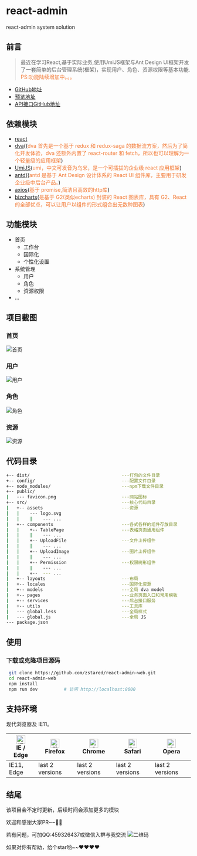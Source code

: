 # react-admin
react-admin system solution

## 前言
>最近在学习React,基于实际业务,使用UmiJS框架与Ant Design UI框架开发了一套简单的后台管理系统(框架)，实现用户、角色、资源权限等基本功能.
><span style="color:rgb(243,121,52">PS:功能陆续增加中。。。</span>

- [GitHub地址](https://github.com/zstared/react-admin-web)
- [预览地址](http://47.112.194.62)
- [API接口GitHub地址](https://github.com/zstared/koa-admin-api)
## 依赖模块

- [react](https://facebook.github.io/react/)
- [dva](https://dvajs.com/)((<span style="color: rgb(243,121,52);">dva 首先是一个基于 redux 和 redux-saga 的数据流方案，然后为了简化开发体验，dva 还额外内置了 react-router 和 fetch，所以也可以理解为一个轻量级的应用框架</span>)
- [UmiJS](https://umijs.org/zh/guide/)(<span style="color: rgb(243,121,52);">umi，中文可发音为乌米，是一个可插拔的企业级 react 应用框架</span>)
- [antd](https://ant.design/docs/react/getting-started-cn/)((<span style="color: rgb(243,121,52);">antd 是基于 Ant Design 设计体系的 React UI 组件库，主要用于研发企业级中后台产品。</span>)
- [axios](https://github.com/mzabriskie/axios)(<span style="color: rgb(243,121,52);">基于 promise,简洁且高效的http库</span>)
- [bizcharts](https://github.com/alibaba/BizCharts)(<span style="color: rgb(243,121,52);">是基于 G2(类似echarts) 封装的 React 图表库，具有 G2、React 的全部优点，可以让用户以组件的形式组合出无数种图表</span>)
## 功能模块

- 首页
    - 工作台
    - 国际化
    - 个性化设置
- 系统管理
    - 用户
    - 角色
	- 资源权限
- ...

## 项目截图
### 首页
 ![首页](https://github.com/zstared/react-admin-web/blob/master/public/home.jpg)
### 用户
 ![用户](https://github.com/zstared/react-admin-web/blob/master/public/user.jpg)
### 角色
 ![角色](https://github.com/zstared/react-admin-web/blob/master/public/role.jpg)
### 资源
 ![资源](https://github.com/zstared/react-admin-web/blob/master/public/resource.jpg)
## 代码目录
```bash
+-- dist/                                   ---打包的文件目录
+-- config/                                 ---配置文件目录
+-- node_modules/                           ---npm下载文件目录
+-- public/                                 
|   --- favicon.png                         ---网站图标
+-- src/                                    ---核心代码目录
|   +-- assets                              ---资源
|   |    --- logo.svg
|   |    |    --- ...   
|   +-- components                          ---各式各样的组件存放目录
|   |    +-- TablePage                      ---表格页面通用组件
|   |    |    --- ...   
|   |    +-- UploadFile                     ---文件上传组件
|   |    |    --- ...   
|   |    +-- UploadImage                    ---图片上传组件
|   |    |    --- ...   
|   |    +-- Permission                     ---权限树形组件
|   |    |    --- ...   
|   |    +--  --- ... 
|   +-- layouts                             ---布局
|   +-- locales                             ---国际化资源
|   +-- models                              ---全局 dva model
|   +-- pages                               ---业务页面入口和常用模板
|   +-- services                            ---后台接口服务
|   +-- utils                               ---工具库
|   --- global.less                         ---全局样式
|   --- global.js                           ---全局 JS
--- package.json                                    
```

## 使用
### 下载或克隆项目源码
```bash
 git clone https://github.com/zstared/react-admin-web.git
 cd react-admin-web
 npm install
 npm run dev          # 访问 http://localhost:8000
```

## 支持环境
现代浏览器及 IE11。

| [<img src="https://raw.githubusercontent.com/alrra/browser-logos/master/src/edge/edge_48x48.png" alt="IE / Edge" width="24px" height="24px" />](http://godban.github.io/browsers-support-badges/)</br>IE / Edge | [<img src="https://raw.githubusercontent.com/alrra/browser-logos/master/src/firefox/firefox_48x48.png" alt="Firefox" width="24px" height="24px" />](http://godban.github.io/browsers-support-badges/)</br>Firefox | [<img src="https://raw.githubusercontent.com/alrra/browser-logos/master/src/chrome/chrome_48x48.png" alt="Chrome" width="24px" height="24px" />](http://godban.github.io/browsers-support-badges/)</br>Chrome | [<img src="https://raw.githubusercontent.com/alrra/browser-logos/master/src/safari/safari_48x48.png" alt="Safari" width="24px" height="24px" />](http://godban.github.io/browsers-support-badges/)</br>Safari | [<img src="https://raw.githubusercontent.com/alrra/browser-logos/master/src/opera/opera_48x48.png" alt="Opera" width="24px" height="24px" />](http://godban.github.io/browsers-support-badges/)</br>Opera |
| --------- | --------- | --------- | --------- | --------- |
| IE11, Edge| last 2 versions| last 2 versions| last 2 versions| last 2 versions

## 结尾
该项目会不定时更新，后续时间会添加更多的模块

欢迎和感谢大家PR~~👏👏

若有问题，可加QQ:459326437或微信入群与我交流
![二维码](https://github.com/zstared/react-admin-web/blob/master/public/wechat.jpg)

如果对你有帮助，给个star哟~~❤️❤️❤️❤️